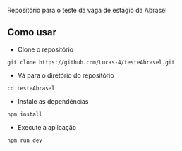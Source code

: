 Repositório  para o teste da vaga de estágio da Abrasel

## Como usar 

* Clone o repositório

```
git clone https://github.com/Lucas-4/testeAbrasel.git
```

* Vá para o diretório do repositório
```
cd testeAbrasel
```

* Instale as dependências

```
npm install
```

* Execute a aplicação

```
npm run dev
```
